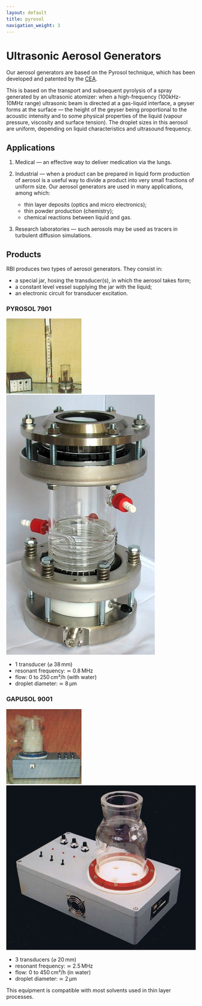 ```yaml
---
layout: default
title: pyrosol
navigation_weight: 3
---
```


Ultrasonic Aerosol Generators
=============================

Our aerosol generators are based on the Pyrosol technique, which has been developed and patented by the [CEA](http://cea.fr/).

This is based on the transport and subsequent pyrolysis of a spray generated by an ultrasonic atomizer: when a high-frequency (100kHz-10MHz range) ultrasonic beam is directed at a gas-liquid interface, a geyser forms at the surface — the height of the geyser being proportional to the acoustic intensity and to some physical properties of the liquid (vapour pressure, viscosity and surface tension). The droplet sizes in this aerosol are uniform, depending on liquid characteristics and ultrasound frequency.


Applications
------------

1. Medical — an effective way to deliver medication via the lungs.

2. Industrial — when a product can be prepared in liquid form production of aerosol is a useful way to divide a product into very small fractions of uniform size. Our aerosol generators are used in many applications, among which:

    - thin layer deposits (optics and micro electronics);
    - thin powder production (chemistry);
    - chemical reactions between liquid and gas.

3. Research laboratories — such aerosols may be used as tracers in turbulent diffusion simulations.


Products
--------

RBI produces two types of aerosol generators. They consist in:

- a special jar, hosing the transducer(s), in which the aerosol takes form;
- a constant level vessel supplying the jar with the liquid;
- an electronic circuit for transducer excitation.

### PYROSOL 7901

![pyrosol 7901](/assets/images/5-picture2.gif)
![pyrosol 7901](/assets/images/pyrosol_7901.jpg)

- 1 transducer (⌀ 38 mm)
- resonant frequency: ≃ 0.8 MHz
- flow: 0 to 250 cm³/h (with water)
- droplet diameter: ≃ 8 µm

### GAPUSOL 9001

![gapusol 9001](/assets/images/5-picture1.gif)
![gapusol 9001](/assets/images/gapusol_9001.jpg)

- 3 transducers (⌀ 20 mm)
- resonant frequency: ≃ 2.5 MHz
- flow: 0 to 450 cm³/h (in water)
- droplet diameter: ≃ 2 µm

This equipment is compatible with most solvents used in thin layer processes.

